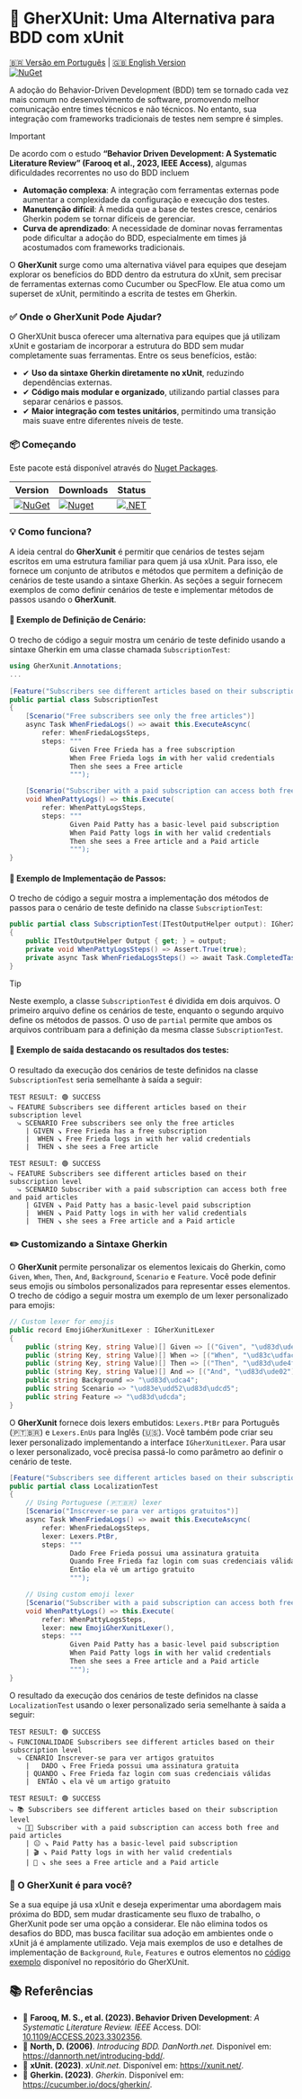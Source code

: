 # 🚀 GherXUnit: Uma Alternativa para BDD com xUnit
[🇧🇷 Versão em Português](README_PTBR.md) | [🇬🇧 English Version](README.md)  
[![NuGet](https://img.shields.io/nuget/v/GherXunit.svg)](https://www.nuget.org/packages/GherXunit)

A adoção do Behavior-Driven Development (BDD) tem se tornado cada vez mais comum no desenvolvimento de software, promovendo melhor comunicação entre times técnicos e não técnicos. No entanto, sua integração com frameworks tradicionais de testes nem sempre é simples.

> [!IMPORTANT]  
> De acordo com o estudo **“Behavior Driven Development: A Systematic Literature Review” (Farooq et al., 2023, IEEE Access)**, algumas dificuldades recorrentes no uso do BDD incluem
> - **Automação complexa**: A integração com ferramentas externas pode aumentar a complexidade da configuração e execução dos testes.
> - **Manutenção difícil**: À medida que a base de testes cresce, cenários Gherkin podem se tornar difíceis de gerenciar.
> - **Curva de aprendizado**: A necessidade de dominar novas ferramentas pode dificultar a adoção do BDD, especialmente em times já acostumados com frameworks tradicionais.

O **GherXunit** surge como uma alternativa viável para equipes que desejam explorar os benefícios do BDD dentro da estrutura do xUnit, sem precisar de ferramentas externas como Cucumber ou SpecFlow. Ele atua como um superset de xUnit, permitindo a escrita de testes em Gherkin.

### ✅ Onde o GherXunit Pode Ajudar?

O GherXUnit busca oferecer uma alternativa para equipes que já utilizam xUnit e gostariam de incorporar a estrutura do BDD sem mudar completamente suas ferramentas. Entre os seus benefícios, estão:

- ✔ **Uso da sintaxe Gherkin diretamente no xUnit**, reduzindo dependências externas.
- ✔ **Código mais modular e organizado**, utilizando partial classes para separar cenários e passos.
- ✔ **Maior integração com testes unitários**, permitindo uma transição mais suave entre diferentes níveis de teste.

### 📦 Começando

Este pacote está disponível através do [Nuget Packages](https://www.nuget.org/packages/GherXunit/).

| Version                                                                                        | Downloads | Status |  
|------------------------------------------------------------------------------------------------| ----- |----- |
| [![NuGet](https://img.shields.io/nuget/v/GherXunit.svg)](https://www.nuget.org/packages/GherXunit) | [![Nuget](https://img.shields.io/nuget/dt/GherXunit.svg)](https://www.nuget.org/packages/GherXunit) | [![.NET](https://github.com/emergingcode/gherxunit/actions/workflows/dotnet.yml/badge.svg)](https://github.com/emergingcode/gherxunit/actions/workflows/dotnet.yml) |


### 💡 Como funciona?

A ideia central do **GherXunit** é permitir que cenários de testes sejam escritos em uma estrutura familiar para quem já usa xUnit.
Para isso, ele fornece um conjunto de atributos e métodos que permitem a definição de cenários de teste usando a sintaxe Gherkin.
As seções a seguir fornecem exemplos de como definir cenários de teste e implementar métodos de passos usando o **GherXunit**.

####  📌 Exemplo de Definição de Cenário:
O trecho de código a seguir mostra um cenário de teste definido usando a sintaxe Gherkin em uma classe chamada `SubscriptionTest`:

```csharp
using GherXunit.Annotations;
...
    
[Feature("Subscribers see different articles based on their subscription level")]
public partial class SubscriptionTest
{
    [Scenario("Free subscribers see only the free articles")]
    async Task WhenFriedaLogs() => await this.ExecuteAscync(
        refer: WhenFriedaLogsSteps,
        steps: """
               Given Free Frieda has a free subscription
               When Free Frieda logs in with her valid credentials
               Then she sees a Free article
               """);

    [Scenario("Subscriber with a paid subscription can access both free and paid articles")]
    void WhenPattyLogs() => this.Execute(
        refer: WhenPattyLogsSteps,
        steps: """
               Given Paid Patty has a basic-level paid subscription
               When Paid Patty logs in with her valid credentials
               Then she sees a Free article and a Paid article
               """);
}
```

#### 📌 Exemplo de Implementação de Passos:
O trecho de código a seguir mostra a implementação dos métodos de passos para o cenário de teste definido na classe `SubscriptionTest`:

```csharp
public partial class SubscriptionTest(ITestOutputHelper output): IGherXunit
{
    public ITestOutputHelper Output { get; } = output;
    private void WhenPattyLogsSteps() => Assert.True(true);
    private async Task WhenFriedaLogsSteps() => await Task.CompletedTask;
}
```

> [!TIP]  
> Neste exemplo, a classe `SubscriptionTest` é dividida em dois arquivos. O primeiro arquivo define os cenários de teste, enquanto o segundo arquivo define os métodos de passos. O uso de `partial` permite que ambos os arquivos contribuam para a definição da mesma classe `SubscriptionTest`.

#### 📌 Exemplo de saída destacando os resultados dos testes:
O resultado da execução dos cenários de teste definidos na classe `SubscriptionTest` seria semelhante à saída a seguir:

```gherkindotnet
TEST RESULT: 🟢 SUCCESS
⤷ FEATURE Subscribers see different articles based on their subscription level
  ⤷ SCENARIO Free subscribers see only the free articles
    | GIVEN ↘ Free Frieda has a free subscription
    |  WHEN ↘ Free Frieda logs in with her valid credentials
    |  THEN ↘ she sees a Free article

TEST RESULT: 🟢 SUCCESS
⤷ FEATURE Subscribers see different articles based on their subscription level
  ⤷ SCENARIO Subscriber with a paid subscription can access both free and paid articles
    | GIVEN ↘ Paid Patty has a basic-level paid subscription
    |  WHEN ↘ Paid Patty logs in with her valid credentials
    |  THEN ↘ she sees a Free article and a Paid article
```

### ✏️ Customizando a Sintaxe Gherkin

O **GherXunit** permite personalizar os elementos lexicais do Gherkin, como `Given`, `When`, `Then`, `And`, `Background`, `Scenario` e `Feature`.
Você pode definir seus emojis ou símbolos personalizados para representar esses elementos. O trecho de código a seguir mostra um exemplo de um lexer personalizado para emojis:

```csharp
// Custom lexer for emojis
public record EmojiGherXunitLexer : IGherXunitLexer
{
    public (string Key, string Value)[] Given => [("Given", "\ud83d\ude10")];
    public (string Key, string Value)[] When => [("When", "\ud83c\udfac")];
    public (string Key, string Value)[] Then => [("Then", "\ud83d\ude4f")];
    public (string Key, string Value)[] And => [("And", "\ud83d\ude02")];
    public string Background => "\ud83d\udca4";
    public string Scenario => "\ud83e\udd52\ud83d\udcd5";
    public string Feature => "\ud83d\udcda";
}
```
O **GherXunit** fornece dois lexers embutidos: `Lexers.PtBr` para Português (🇵🇹🇧🇷) e `Lexers.EnUs` para Inglês (🇺🇸).
Você também pode criar seu lexer personalizado implementando a interface `IGherXunitLexer`. Para usar o lexer personalizado,
você precisa passá-lo como parâmetro ao definir o cenário de teste.

```csharp
[Feature("Subscribers see different articles based on their subscription level")]
public partial class LocalizationTest
{
    // Using Portuguese (🇵🇹🇧🇷) lexer
    [Scenario("Inscrever-se para ver artigos gratuitos")]
    async Task WhenFriedaLogs() => await this.ExecuteAscync(
        refer: WhenFriedaLogsSteps,
        lexer: Lexers.PtBr,
        steps: """
               Dado Free Frieda possui uma assinatura gratuita
               Quando Free Frieda faz login com suas credenciais válidas
               Então ela vê um artigo gratuito
               """);

    // Using custom emoji lexer
    [Scenario("Subscriber with a paid subscription can access both free and paid articles")]
    void WhenPattyLogs() => this.Execute(
        refer: WhenPattyLogsSteps,
        lexer: new EmojiGherXunitLexer(),
        steps: """
               Given Paid Patty has a basic-level paid subscription
               When Paid Patty logs in with her valid credentials
               Then she sees a Free article and a Paid article
               """);
}
```

O resultado da execução dos cenários de teste definidos na classe `LocalizationTest` usando o lexer personalizado seria semelhante à saída a seguir:
```gherkindotnet
TEST RESULT: 🟢 SUCCESS
⤷ FUNCIONALIDADE Subscribers see different articles based on their subscription level
  ⤷ CENARIO Inscrever-se para ver artigos gratuitos
    |   DADO ↘ Free Frieda possui uma assinatura gratuita
    | QUANDO ↘ Free Frieda faz login com suas credenciais válidas
    |  ENTÃO ↘ ela vê um artigo gratuito
    
TEST RESULT: 🟢 SUCCESS
⤷ 📚 Subscribers see different articles based on their subscription level
  ⤷ 🥒📕 Subscriber with a paid subscription can access both free and paid articles
    | 😐 ↘ Paid Patty has a basic-level paid subscription
    | 🎬 ↘ Paid Patty logs in with her valid credentials
    | 🙏 ↘ she sees a Free article and a Paid article    
```

### 🔎 O GherXunit é para você?

Se a sua equipe já usa xUnit e deseja experimentar uma abordagem mais próxima do BDD, sem mudar drasticamente seu fluxo de trabalho, o GherXunit pode ser uma opção a considerar. Ele não elimina todos os desafios do BDD, mas busca facilitar sua adoção em ambientes onde o xUnit já é amplamente utilizado.
Veja mais exemplos de uso e detalhes de implementação de `Background`, `Rule`, `Features` e outros elementos
no [código exemplo](/src/base/GherXunit.Core/Samples) disponível no repositório do GherXUnit.

## 📚 Referências

- 📖 **Farooq, M. S., et al. (2023). Behavior Driven Development**: _A Systematic Literature Review. IEEE_ Access. DOI: [10.1109/ACCESS.2023.3302356](https://doi.org/10.1109/ACCESS.2023.3302356).
- 📖 **North, D. (2006)**. _Introducing BDD. DanNorth.net._ Disponível em: https://dannorth.net/introducing-bdd/.
- 📖 **xUnit. (2023)**. _xUnit.net._ Disponível em: https://xunit.net/.
- 📖 **Gherkin. (2023)**. _Gherkin._ Disponível em: https://cucumber.io/docs/gherkin/.


